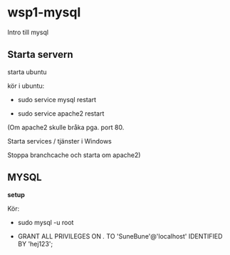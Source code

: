 # wsp1-mysql
Intro till mysql

## Starta servern

starta ubuntu

kör i ubuntu:

  - sudo service mysql restart
  
  - sudo service apache2 restart
  
  
  

(Om apache2 skulle bråka pga. port 80.

Starta services / tjänster i Windows

Stoppa branchcache och starta om apache2)

## MYSQL

**setup**

Kör:
- sudo mysql -u root


- GRANT ALL PRIVILEGES ON *.* TO 'SuneBune'@'localhost' IDENTIFIED BY 'hej123';

